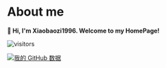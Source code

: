 # About me
**👋 Hi, I'm Xiaobaozi1996. Welcome to my HomePage!**


![visitors](https://visitor-badge.glitch.me/badge?page_id=xiaobaozi1996.xiaobaozi1996&left_color=green&right_color=red)

[![我的 GitHub 数据](https://github-readme-stats.vercel.app/api?username=xiaobaozi1996)]()

